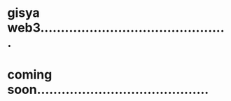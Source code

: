 # gisya web3..............................................
# coming soon..........................................
